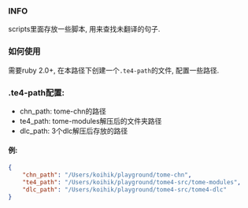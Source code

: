 
### INFO
scripts里面存放一些脚本, 用来查找未翻译的句子. 


### 如何使用
需要ruby 2.0+, 在本路径下创建一个`.te4-path`的文件, 配置一些路径.


### .te4-path配置:

* chn_path: tome-chn的路径
* te4_path: tome-modules解压后的文件夹路径
* dlc_path: 3个dlc解压后存放的路径

#### 例:

```json
{
	"chn_path": "/Users/koihik/playground/tome-chn",
	"te4_path": "/Users/koihik/playground/tome4-src/tome-modules",
	"dlc_path": "/Users/koihik/playground/tome4-src/tome4-dlc"
}
```

